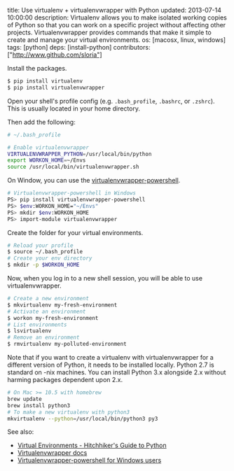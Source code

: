 title: Use virtualenv + virtualenvwrapper with Python
updated: 2013-07-14 10:00:00
description: Virtualenv allows you to make isolated working copies of Python so that you can work on a specific project without affecting other projects. Virtualenvwrapper provides commands that make it simple to create and manage your virtual environments.
os: [macosx, linux, windows]
tags: [python]
deps: [install-python]
contributors: ["http://www.github.com/sloria"] 

Install the packages.

```bash
$ pip install virtualenv
$ pip install virtualenvwrapper
```


Open your shell's profile config (e.g. `.bash_profile`, `.bashrc`, or `.zshrc`). This is usually located in your home directory.

Then add the following:

```bash
# ~/.bash_profile

# Enable virtualenvwrapper 
VIRTUALENVWRAPPER_PYTHON=/usr/local/bin/python
export WORKON_HOME=~/Envs
source /usr/local/bin/virtualenvwrapper.sh
```

On Window, you can use the [virtualenvwrapper-powershell][].

```bash
# Virtualenvwrapper-powershell in Windows
PS> pip install virtualenvwrapper-powershell
PS> $env:WORKON_HOME="~/Envs"
PS> mkdir $env:WORKON_HOME
PS> import-module virtualenvwrapper
```

Create the folder for your virtual environments.

```bash
# Reload your profile
$ source ~/.bash_profile
# Create your env directory
$ mkdir -p $WORKON_HOME
```

Now, when you log in to a new shell session, you will be able to use virtualenvwrapper.

```bash
# Create a new environment
$ mkvirtualenv my-fresh-environment
# Activate an environment
$ workon my-fresh-environment
# List environments
$ lsvirtualenv
# Remove an environment
$ rmvirtualenv my-polluted-environment
```

Note that if you want to create a virtualenv with virtualenvwrapper for a different version 
of Python, it needs to be installed locally.  Python 2.7 is standard on -nix machines.  You 
can install Python 3.x alongside 2.x without harming packages dependent upon 2.x.
```bash
# On Mac >= 10.5 with homebrew
brew update
brew install python3
# To make a new virtualenv with python3
mkvirtualenv --python=/usr/local/bin/python3 py3
```

See also:

- [Virtual Environments - Hitchhiker's Guide to Python](http://docs.python-guide.org/en/latest/dev/virtualenvs.html)
- [Virtualenvwrapper docs](http://virtualenvwrapper.readthedocs.org/en/latest/) 
- [Virtualenvwrapper-powershell for Windows users][virtualenvwrapper-powershell]

[virtualenvwrapper-powershell]: https://bitbucket.org/guillermooo/virtualenvwrapper-powershell
